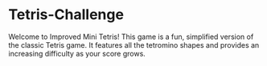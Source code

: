 # Tetris-Challenge
Welcome to Improved Mini Tetris! This game is a fun, simplified version of the classic Tetris game. It features all the tetromino shapes and provides an increasing difficulty as your score grows.
